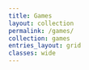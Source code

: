 ```yaml
---
title: Games
layout: collection
permalink: /games/
collection: games
entries_layout: grid
classes: wide
---
```

